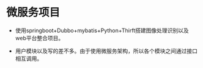# 微服务项目 #

+ 使用springboot+Dubbo+mybatis+Python+Thirft搭建图像处理识别以及web平台整合项目。

+ 用户模块以及写的差不多。由于使用微服务架构，所以各个模块之间通过接口相互调用。
